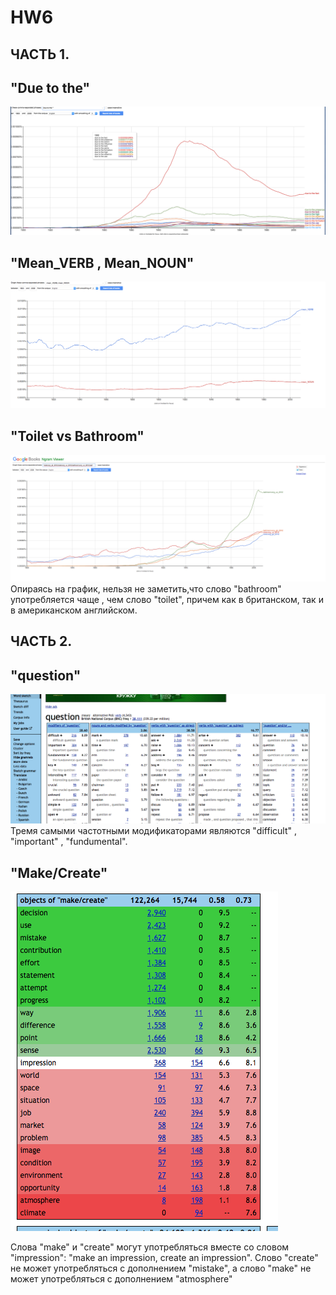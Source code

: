 # HW6
## ЧАСТЬ 1.
## "Due to the"
!["due to the"](https://github.com/Evgen11La4ko/HW6/blob/master/%D0%A1%D0%BD%D0%B8%D0%BC%D0%BE%D0%BA%20%D1%8D%D0%BA%D1%80%D0%B0%D0%BD%D0%B0%202018-04-09%20%D0%B2%2015.53.54.png)

## "Mean_VERB , Mean_NOUN"
![mean_VERBanaNOUN](https://github.com/Evgen11La4ko/HW6/blob/master/%D0%A1%D0%BD%D0%B8%D0%BC%D0%BE%D0%BA%20%D1%8D%D0%BA%D1%80%D0%B0%D0%BD%D0%B0%202018-04-09%20%D0%B2%2016.25.07.png)

## "Toilet vs Bathroom"
![toilet vs bathroom](https://github.com/Evgen11La4ko/HW6/blob/master/%D0%A1%D0%BD%D0%B8%D0%BC%D0%BE%D0%BA%20%D1%8D%D0%BA%D1%80%D0%B0%D0%BD%D0%B0%202018-04-09%20%D0%B2%2016.46.06.png)
Опираясь на график, нельзя не заметить,что слово "bathroom" употребляется чаще , чем слово "toilet", причем как в британском, так и в американском английском.
## ЧАСТЬ 2.
## "question" 
![question](https://github.com/Evgen11La4ko/HW6/blob/master/%D0%A1%D0%BD%D0%B8%D0%BC%D0%BE%D0%BA%20%D1%8D%D0%BA%D1%80%D0%B0%D0%BD%D0%B0%202018-04-09%20%D0%B2%2017.11.29.png)
Тремя самыми частотными модификаторами являются "difficult" , "important" , "fundumental".

## "Make/Create"
![make/create](https://github.com/Evgen11La4ko/HW6/blob/master/%D0%A1%D0%BD%D0%B8%D0%BC%D0%BE%D0%BA%20%D1%8D%D0%BA%D1%80%D0%B0%D0%BD%D0%B0%202018-04-09%20%D0%B2%2017.25.39.png)

Слова "make" и "create" могут употребляться вместе со словом "impression": "make an impression, create an impression". Слово "create" не может употребляться с дополнением "mistake", а слово "make" не может употребляться с дополнением "atmosphere"
